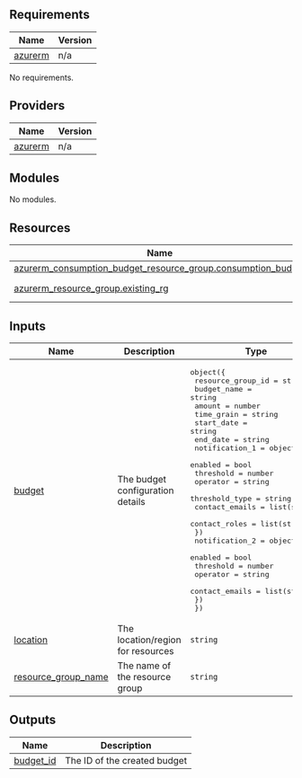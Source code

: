 <!-- BEGIN_TF_DOCS -->
## Requirements

| Name | Version |
|------|---------|
| <a name="provider_azurerm"></a> [azurerm](#provider\_azurerm) | n/a |

No requirements.

## Providers

| Name | Version |
|------|---------|
| <a name="provider_azurerm"></a> [azurerm](#provider\_azurerm) | n/a |

## Modules

No modules.

## Resources

| Name | Type |
|------|------|
| [azurerm_consumption_budget_resource_group.consumption_budget](https://registry.terraform.io/providers/hashicorp/azurerm/latest/docs/resources/consumption_budget_resource_group) | resource |
| [azurerm_resource_group.existing_rg](https://registry.terraform.io/providers/hashicorp/azurerm/latest/docs/data-sources/resource_group) | data source |

## Inputs

| Name | Description | Type | Default | Required |
|------|-------------|------|---------|:--------:|
| <a name="input_budget"></a> [budget](#input\_budget) | The budget configuration details | <pre>object({<br/>    resource_group_id = string<br/>    budget_name       = string<br/>    amount            = number<br/>    time_grain        = string<br/>    start_date        = string<br/>    end_date          = string<br/>    notification_1 = object({<br/>      enabled        = bool<br/>      threshold      = number<br/>      operator       = string<br/>      threshold_type = string<br/>      contact_emails = list(string)<br/>      contact_roles  = list(string)<br/>    })<br/>    notification_2 = object({<br/>      enabled        = bool<br/>      threshold      = number<br/>      operator       = string<br/>      contact_emails = list(string)<br/>    })<br/>  })</pre> | n/a | yes |
| <a name="input_location"></a> [location](#input\_location) | The location/region for resources | `string` | n/a | yes |
| <a name="input_resource_group_name"></a> [resource\_group\_name](#input\_resource\_group\_name) | The name of the resource group | `string` | n/a | yes |

## Outputs

| Name | Description |
|------|-------------|
| <a name="output_budget_id"></a> [budget\_id](#output\_budget\_id) | The ID of the created budget |
<!-- END_TF_DOCS -->
